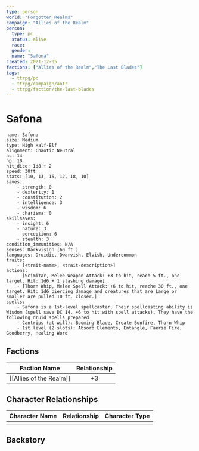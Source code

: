 ```yaml
---
type: person
world: "Forgotten Realms"
campaign: "Allies of the Realm"
person:
  type: pc
  status: alive
  race: 
  gender: 
  name: "Safona"
created: 2021-12-05
factions: ["Allies of the Realm","The Last Blades"]
tags:
  - ttrpg/pc
  - ttrpg/campaign/aotr
  - ttrpg/faction/the-last-blades
---
```


# Safona

```statblock
name: Safona
size: Medium
type: High Half-Elf
alignment: Chaotic Neutral
ac: 14
hp: 10
hit_dice: 1d8 + 2
speed: 30ft
stats: [10, 13, 15, 12, 18, 10]
saves:
    - strength: 0
    - dexterity: 1
    - constitution: 2
    - intelligence: 3
    - wisdom: 6
    - charisma: 0
skillsaves:
    - insight: 6
    - nature: 3
    - perception: 6
    - stealth: 3
condition_immunities: N/A
senses: Darkvision (60 ft.)
languages: Druidic, Dwarvish, Elvish, Undercommon
traits:
    - [<trait-name>, <trait-description>]
actions:
    - [Scimitar, Melee Weapon Attack: +3 to hit, reach 5 ft., one target. Hit: 1d6 + 1 slashing damage]
    - [Thorn Whip, Melee Spell Attack: +6 to hit, reache 30 ft., one target. Hit: 1d6 piercing damage and creatures that are Large or smaller are pulled 10 ft. closer.]
spells:
    - Safona is a 1st-level spellcaster. Their spellcasting ability is Wisdom (spell save DC 14, +6 to hit with spell attacks). They have the following druid spells prepared
    - Cantrips (at will): Booming Blade, Create Bonfire, Thorn Whip
    - 1st level (2 slots): Absorb Elements, Entangle, Faerie Fire, Goodberry, Healing Word
```


## Factions

| Faction Name            | Relationship |
| ----------------------- |:------------:|
| [[Allies of the Realm]] |      +3      | 

## Character Relationships

| Character Name | Relationship | Character Type |
| -------------- |:------------:|:--------------:|
|                |              |                |

## Backstory
